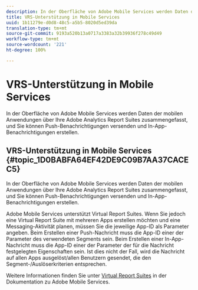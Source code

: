 ```yaml
---
description: In der Oberfläche von Adobe Mobile Services werden Daten der mobilen Anwendungen über Ihre Adobe Analytics Report Suites zusammengefasst, und Sie können Push-Benachrichtigungen versenden und In-App-Benachrichtigungen erstellen.
title: VRS-Unterstützung in Mobile Services
uuid: 1b11279e-d0d8-48c5-a5b5-8020d5ed39da
translation-type: tm+mt
source-git-commit: 9193a520b13a0717a3383a32b39936f278c49d49
workflow-type: tm+mt
source-wordcount: '221'
ht-degree: 100%

---
```



# VRS-Unterstützung in Mobile Services

In der Oberfläche von Adobe Mobile Services werden Daten der mobilen Anwendungen über Ihre Adobe Analytics Report Suites zusammengefasst, und Sie können Push-Benachrichtigungen versenden und In-App-Benachrichtigungen erstellen.

## VRS-Unterstützung in Mobile Services {#topic_1D0BABFA64EF42DE9C09B7AA37CACEC5}

In der Oberfläche von Adobe Mobile Services werden Daten der mobilen Anwendungen über Ihre Adobe Analytics Report Suites zusammengefasst, und Sie können Push-Benachrichtigungen versenden und In-App-Benachrichtigungen erstellen.

Adobe Mobile Services unterstützt Virtual Report Suites. Wenn Sie jedoch eine Virtual Report Suite mit mehreren Apps erstellen möchten und eine Messaging-Aktivität planen, müssen Sie die jeweilige App-ID als Parameter angeben. Beim Erstellen einer Push-Nachricht muss die App-ID einer der Parameter des verwendeten Segments sein. Beim Erstellen einer In-App-Nachricht muss die App-ID einer der Parameter der für die Nachricht festgelegten Eigenschaften sein. Ist dies nicht der Fall, wird die Nachricht auf allen Apps ausgelöst/allen Benutzern gesendet, die den Segment-/Auslöserkriterien entsprechen.

Weitere Informationen finden Sie unter [Virtual Report Suites](https://docs.adobe.com/content/help/de-DE/mobile-services/using/manage-apps-ug/c-mob-vrs.html) in der Dokumentation zu Adobe Mobile Services.
